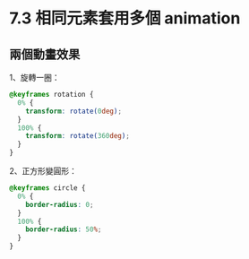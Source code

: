 # 7.3 相同元素套用多個 animation

## 兩個動畫效果

1、旋轉一圈：

```css
@keyframes rotation {
  0% {
    transform: rotate(0deg);
  }
  100% {
    transform: rotate(360deg);
  }
}
```

2、正方形變圓形：

```css
@keyframes circle {
  0% {
    border-radius: 0;
  }
  100% {
    border-radius: 50%;
  }
}
```



